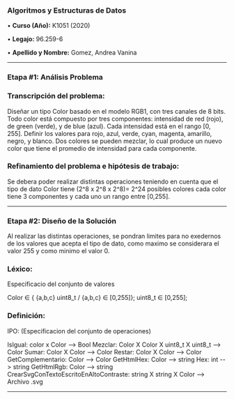 ### **Algoritmos y Estructuras de Datos**

• **Curso (Año):** K1051 (2020)

• **Legajo:** 96.259-6 

• **Apellido y Nombre:** Gomez, Andrea Vanina

---
### **Etapa #1: Análisis Problema**
### Transcripción del problema:
Diseñar un tipo Color basado en el modelo RGB1, con tres canales de 8 bits.
Todo color está compuesto por tres componentes: intensidad de red (rojo), de green (verde), y de blue (azul). 
Cada intensidad está en el rango [0, 255]. 
Definir los valores para rojo, azul, verde, cyan, magenta, amarillo, negro, y blanco. 
Dos colores se pueden mezclar, lo cual produce un nuevo color que tiene el promedio de intensidad para cada componente.

### Refinamiento del problema e hipótesis de trabajo: 
Se debera poder realizar distintas operaciones teniendo en cuenta que el tipo de dato Color tiene (2^8 x 2^8 x 2^8)= 2^24 posibles colores cada color tiene 3 componentes y cada uno un rango entre [0,255].

---
### **Etapa #2: Diseño de la Solución**

Al realizar las distintas operaciones, se pondran limites para no exedernos de los valores que acepta el tipo de dato, como maximo se considerara el valor 255 y como minimo el valor 0.

### Léxico:
Especificacio del conjunto de valores

Color ∈ { {a,b,c} uint8_t / {a,b,c} ∈ [0,255]};
uint8_t ∈ [0,255];

### Definición:
IPO: (Especificacion del conjunto de operaciones)

IsIgual: color x Color --> Bool
Mezclar: Color X Color X uint8_t X uint8_t --> Color
Sumar: Color X Color  --> Color
Restar: Color X Color  --> Color
GetComplementario: Color  --> Color
GetHtmlHex: Color  --> string
Hex: int --> string
GetHtmlRgb: Color --> string
CrearSvgConTextoEscritoEnAltoContraste: string X string X Color --> Archivo .svg

---
